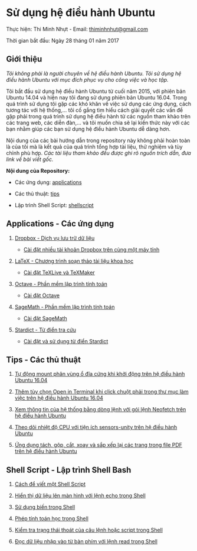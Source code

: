 # Sử dụng hệ điều hành Ubuntu

Thực hiện: Thi Minh Nhựt - Email: thiminhnhut@gmail.com

Thời gian bắt đầu: Ngày 28 tháng 01 năm 2017

## Giới thiệu

*Tôi không phải là người chuyên về hệ điều hành Ubuntu. Tôi sử dụng hệ điều hành Ubuntu 
với mục đích phục vụ cho công việc và học tập.*

Tôi bắt đầu sử dụng hệ điều hành Ubuntu từ cuối năm 2015, với phiên bản Ubuntu 14.04 và hiện nay 
tôi đang sử dụng phiên bản Ubuntu 16.04. Trong quá trình sử dụng tôi gặp các khó khăn về việc 
sử dụng các ứng dụng, cách tương tác với hệ thống,... tôi cố gắng tìm hiểu cách giải quyết 
các vấn đề gặp phải trong quá trình sử dụng hệ điều hành từ các nguồn tham khảo trên 
các trang web, các diễn đàn,... và tôi muốn chia sẽ lại kiến thức này với các bạn 
nhằm giúp các bạn sử dụng hệ điều hành Ubuntu dễ dàng hơn.

Nội dung của các bài hướng dẫn trong repository này không phải hoàn toàn là của tôi mà là kết quả 
của quá trình tổng hợp tài liệu, thử nghiệm và tùy chỉnh phù hợp. *Các tài liệu tham khảo đều được 
ghi rõ nguồn trích dẫn, đưa link về bài viết gốc.*

**Nội dung của Repository:**

* Các ứng dụng: [applications](https://github.com/thiminhnhut/ubuntu/tree/master/application)

* Các thủ thuật: [tips](https://github.com/thiminhnhut/ubuntu/tree/master/tips)

* Lập trình Shell Script: [shellscript](https://github.com/thiminhnhut/ubuntu/tree/master/shellscript)

## Applications - Các ứng dụng

1. [Dropbox - Dịch vụ lưu trữ dữ liệu](https://github.com/thiminhnhut/ubuntu/tree/master/application/dropbox)

	* [Cài đặt nhiều tài khoản Dropbox trên cùng một máy tính](https://github.com/thiminhnhut/ubuntu/blob/master/application/dropbox/caidat-nhieu-taikhoan-dropbox.md)
	
2. [LaTeX - Chương trình soạn thảo tài liệu khoa học](https://github.com/thiminhnhut/ubuntu/tree/master/application/latex)

	* [Cài đặt TeXLive và TeXMaker](https://github.com/thiminhnhut/ubuntu/blob/master/application/latex/caidat-texlive-texmaker.md)
	
3. [Octave - Phần mềm lập trình tính toán](https://github.com/thiminhnhut/ubuntu/tree/master/application/octave)

	* [Cài đặt Octave](https://github.com/thiminhnhut/ubuntu/blob/master/application/octave/caidat-octave.md)
	
4. [SageMath - Phần mềm lập trình tính toán](https://github.com/thiminhnhut/ubuntu/tree/master/application/sagemath)

	* [Cài đặt SageMath](https://github.com/thiminhnhut/ubuntu/blob/master/application/sagemath/caidat-sagemath.md)
	
5. [Stardict - Từ điển tra cứu](https://github.com/thiminhnhut/ubuntu/tree/master/application/stardict)

	* [Cài đặt và sử dụng từ điển Stardict](https://github.com/thiminhnhut/ubuntu/blob/master/application/stardict/caidat-stardict.md)

## Tips - Các thủ thuật
	
1. [Tự động mount phân vùng ổ đĩa cứng khi khởi động trên hệ điều hành Ubuntu 16.04](https://github.com/thiminhnhut/ubuntu/blob/master/tips/auto-mount-harddrive-startup/auto-mount-harddrive-startup.md)

2. [Thêm tùy chọn Open in Terminal khi click chuột phải trong thư mục làm việc trên hệ điều hành Ubuntu 16.04](https://github.com/thiminhnhut/ubuntu/blob/master/tips/open-terminal-here/open-terminal-here.md)

3. [Xem thông tin của hệ thống bằng dòng lệnh với gói lệnh Neofetch trên hệ điều hành Ubuntu](https://github.com/thiminhnhut/ubuntu/blob/master/tips/temperature-cpu/temperature-cpu.md)

4. [Theo dõi nhiệt độ CPU với tiện ích sensors-unity trên hệ điều hành Ubuntu](https://github.com/thiminhnhut/ubuntu/blob/master/tips/temperature-cpu/temperature-cpu.md)

5. [Ứng dụng tách, gộp, cắt, xoay và sắp xếp lại các trang trong file PDF trên hệ điều hành Ubuntu](https://github.com/thiminhnhut/ubuntu/blob/master/tips/pdf-shuffler/pdf-shuffler.md)

## Shell Script - Lập trình Shell Bash

1. [Cách để viết một Shell Script](https://github.com/thiminhnhut/ubuntu/blob/master/shellscript/tutorials/write-shellscript.md)

2. [Hiển thị dữ liệu lên màn hình với lệnh echo trong Shell](https://github.com/thiminhnhut/ubuntu/blob/master/shellscript/tutorials/echo-in-shell.md)

3. [Sử dụng biến trong Shell](https://github.com/thiminhnhut/ubuntu/blob/master/shellscript/tutorials/variables-in-shell.md)

4. [Phép tính toán học trong Shell](https://github.com/thiminhnhut/ubuntu/blob/master/shellscript/tutorials/arithmetic-in-shell.md)

5. [Kiểm tra trạng thái thoát của câu lệnh hoặc script trong Shell](https://github.com/thiminhnhut/ubuntu/blob/master/shellscript/tutorials/exit-status-in-shell.md)

6. [Đọc dữ liệu nhập vào từ bàn phím với lệnh read trong Shell](https://github.com/thiminhnhut/ubuntu/blob/master/shellscript/tutorials/read-in-shell.md)
